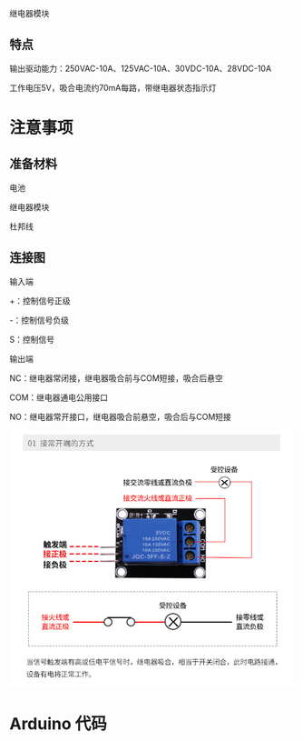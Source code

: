 继电器模块

## 特点

输出驱动能力：250VAC-10A、125VAC-10A、30VDC-10A、28VDC-10A

工作电压5V，吸合电流约70mA每路，带继电器状态指示灯

# 注意事项

## 准备材料

电池

继电器模块

杜邦线

## 连接图

输入端

+：控制信号正级

-：控制信号负级

S：控制信号

输出端

NC：继电器常闭接，继电器吸合前与COM短接，吸合后悬空

COM：继电器通电公用接口

NO：继电器常开接口，继电器吸合前悬空，吸合后与COM短接

![](/assets/jidianqi.png)

# Arduino 代码

```cpp

```



